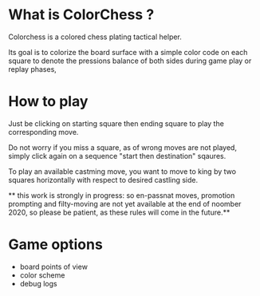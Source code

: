 
# What is ColorChess ?

Colorchess is a colored chess plating tactical helper.

Its  goal is to colorize the board surface with a simple color code on each square to denote the pressions balance of both sides during game play or replay phases,

# How to play

Just be clicking on starting square then ending square to play the corresponding move.

Do not worry if you miss a square, as of wrong moves are not played, simply click again on a sequence "start then destination"  sqaures.

To play an available castming move, you want to move to king by two squares horizontally with respect to desired castling side.

** this work is strongly in progress: so en-passnat moves, promotion prompting and filty-moving are not yet available at the end of noomber 2020, so please be patient, as these rules will come in the future.**

# Game options

* board points of view 
* color scheme
* debug logs


